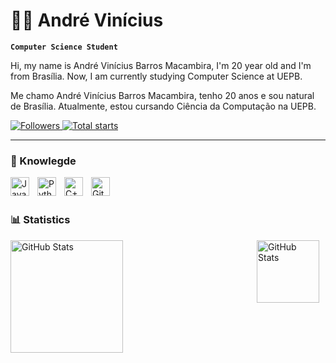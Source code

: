 # 👨‍🎓 André Vinícius

**`Computer Science Student`**

Hi, my name is André Vinícius Barros Macambira, I'm 20 year old and I'm from Brasília. Now, I am currently studying Computer Science at UEPB.

Me chamo André Vinícius Barros Macambira, tenho 20 anos e sou natural de Brasília. Atualmente, estou cursando Ciência da Computação na UEPB. 

<p align="left">
    <a href="https://github.com/AndreVinnis?tab=followers">
        <img 
            alt="Followers" 
            title="Follow me on GitHub" 
            src="https://custom-icon-badges.demolab.com/github/followers/AndreVinnis?color=236ad3&labelColor=1155ba&style=for-the-badge&logo=github&label=Followers&logoColor=white"
        />
    </a>
    <a href="https://github.com/AndreVinnis?tab=repositories&sort=stargazers">
        <img 
            alt="Total starts" 
            title="Total stars on GitHub" 
            src="https://custom-icon-badges.demolab.com/github/stars/AndreVinnis?color=55960c&style=for-the-badge&labelColor=488207&logo=star&label=stars"
        />
    </a>
</p>

---

### 🤖 Knowlegde

<img 
    align="left" 
    alt="Java" 
    title="Java"
    width="30px" 
    style="padding-right: 10px;" 
    src="https://cdn.jsdelivr.net/gh/devicons/devicon@latest/icons/java/java-original.svg" 
/>
          
<img 
    align="left" 
    alt="Python" 
    title="Python"
    width="30px" 
    style="padding-right: 10px;" 
    src="https://cdn.jsdelivr.net/gh/devicons/devicon@latest/icons/python/python-original.svg" 
/>

<img 
    align="left" 
    alt="C++" 
    title="C++"
    width="30px" 
    style="padding-right: 10px;" 
    src="https://cdn.jsdelivr.net/gh/devicons/devicon@latest/icons/cplusplus/cplusplus-original.svg" 
/>

<img 
    align="left" 
    alt="Git" 
    title="Git"
    width="30px" 
    style="padding-right: 10px;" 
    src="https://cdn.jsdelivr.net/gh/devicons/devicon@latest/icons/git/git-original.svg" 
/>

<br/>
<br/>

### 📊 Statistics

<p>
  <img 
    align="left" 
    alt="GitHub Stats" 
    height="180" 
    style="padding-right: 10px;" 
    src="https://github-readme-stats.vercel.app/api?username=AndreVinnis&show_icons=true&theme=radical&include_all_commits=true&locale=" 
  />

  <img 
      align="right" 
      alt="GitHub Stats" 
      height="100" 
      style="padding-right: 10px;"
      src="https://github-readme-stats.vercel.app/api/top-langs/?username=AndreVinnis&theme=radical&layout=compact&custom_title=Codes&langs_count=4" 
    />
</p>
